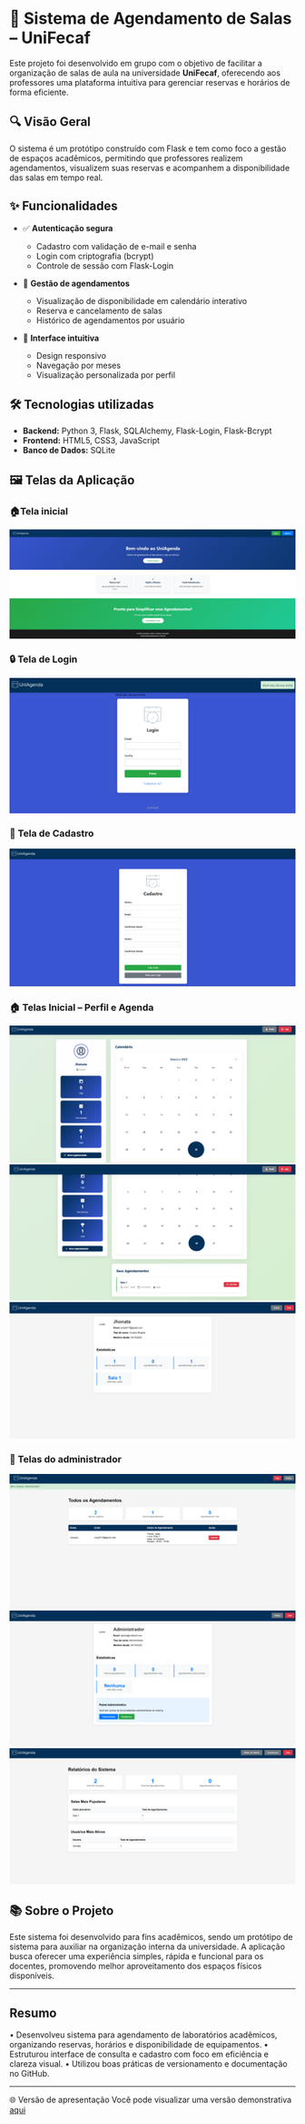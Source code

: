 ﻿# 📅 Sistema de Agendamento de Salas – UniFecaf

Este projeto foi desenvolvido em grupo com o objetivo de facilitar a organização de salas de aula na universidade **UniFecaf**, oferecendo aos professores uma plataforma intuitiva para gerenciar reservas e horários de forma eficiente.

## 🔍 Visão Geral
O sistema é um protótipo construído com Flask e tem como foco a gestão de espaços acadêmicos, permitindo que professores realizem agendamentos, visualizem suas reservas e acompanhem a disponibilidade das salas em tempo real.

## ✨ Funcionalidades
- ✅ **Autenticação segura**
  - Cadastro com validação de e-mail e senha
  - Login com criptografia (bcrypt)
  - Controle de sessão com Flask-Login

- 📆 **Gestão de agendamentos**
  - Visualização de disponibilidade em calendário interativo
  - Reserva e cancelamento de salas
  - Histórico de agendamentos por usuário

- 🎨 **Interface intuitiva**
  - Design responsivo
  - Navegação por meses
  - Visualização personalizada por perfil

## 🛠️ Tecnologias utilizadas
- **Backend:** Python 3, Flask, SQLAlchemy, Flask-Login, Flask-Bcrypt  
- **Frontend:** HTML5, CSS3, JavaScript  
- **Banco de Dados:** SQLite  

## 🖼️ Telas da Aplicação

### 🏠Tela inicial
![inicio](/static/images/prints/landingpage/landingpage-intro.png)

### 🔒 Tela de Login
![login](/static/images/prints/login/login.png)

### 🔑 Tela de Cadastro
![cadastro](/static/images/prints/login/login-cadastro.png)

### 🏠 Telas Inicial – Perfil e Agenda
![perfil-agenda](/static/images/prints/agendamento/agendamento.png)
![perfil-agenda](/static/images/prints/agendamento/agendamento-salvo.png)
![perfil-agenda](/static/images/prints/agendamento/agendamento-perfil.png)

### 📆 Telas do administrador
![agendamento](/static/images/prints/admin/admin-list.png)
![agendamento](/static/images/prints/admin/admin-perfil.png)
![agendamento](/static/images/prints/admin/admin-relatorio.png)

## 📚 Sobre o Projeto
Este sistema foi desenvolvido para fins acadêmicos, sendo um protótipo de sistema para auxiliar na organização interna da universidade. A aplicação busca oferecer uma experiência simples, rápida e funcional para os docentes, promovendo melhor aproveitamento dos espaços físicos disponíveis.

---

## Resumo

• Desenvolveu sistema para agendamento de laboratórios acadêmicos, organizando reservas, horários e disponibilidade de equipamentos.
• Estruturou interface de consulta e cadastro com foco em eficiência e clareza visual.
• Utilizou boas práticas de versionamento e documentação no GitHub.

---

🌐 Versão de apresentação
Você pode visualizar uma versão demonstrativa [aqui](https://agendador-laboratorio.onrender.com/)
